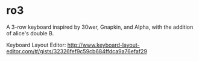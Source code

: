 # ro3
A 3-row keyboard inspired by 30wer, Gnapkin, and Alpha, with the addition of alice's double B.

Keyboard Layout Editor: http://www.keyboard-layout-editor.com/#/gists/32326fef9c59cb684ffdca9a76efaf29
